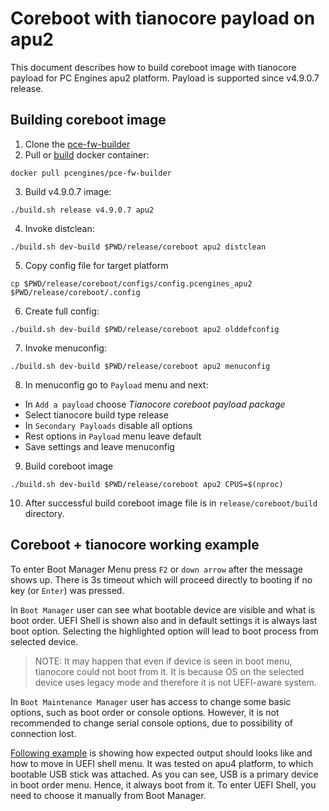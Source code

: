 Coreboot with tianocore payload on apu2
=======================================

This document describes how to build coreboot image with tianocore payload for
PC Engines apu2 platform. Payload is supported since v4.9.0.7 release.

## Building coreboot image

1. Clone the [pce-fw-builder](https://github.com/pcengines/pce-fw-builder)
2. Pull or [build](https://github.com/pcengines/pce-fw-builder#building-docker-image)
  docker container:

  ```
  docker pull pcengines/pce-fw-builder
  ```

3. Build v4.9.0.7 image:

  ```
  ./build.sh release v4.9.0.7 apu2
  ```

4. Invoke distclean:

  ```
  ./build.sh dev-build $PWD/release/coreboot apu2 distclean
  ```

5. Copy config file for target platform

  ```
  cp $PWD/release/coreboot/configs/config.pcengines_apu2 $PWD/release/coreboot/.config
  ```

6. Create full config:

  ```
  ./build.sh dev-build $PWD/release/coreboot apu2 olddefconfig
  ```

7. Invoke menuconfig:

  ```
  ./build.sh dev-build $PWD/release/coreboot apu2 menuconfig
  ```

8. In menuconfig go to `Payload` menu and next:

  - In `Add a payload` choose *Tianocore coreboot payload package*
  - Select tianocore build type release
  - In `Secondary Payloads` disable all options
  - Rest options in `Payload` menu leave default
  - Save settings and leave menuconfig

9. Build coreboot image

  ```
  ./build.sh dev-build $PWD/release/coreboot apu2 CPUS=$(nproc)
  ```

10. After successful build coreboot image file is in `release/coreboot/build`
directory.

## Coreboot + tianocore working example

To enter Boot Manager Menu press `F2` or `down arrow` after the message shows
up. There is 3s timeout which will proceed directly to booting if no key (or
`Enter`) was pressed.

In `Boot Manager` user can see what bootable device are visible and what is boot
order. UEFI Shell is shown also and in default settings it is always last boot
option. Selecting the highlighted option will lead to boot process from selected
device.

>NOTE: It may happen that even if device is seen in boot menu, tianocore could
not boot from it. It is because OS on the selected device uses legacy mode and
therefore it is not UEFI-aware system.

In `Boot Maintenance Manager` user has access to change some basic options, such
as boot order or console options. However, it is not recommended to change
serial console options, due to possibility of connection lost.

[Following example](https://asciinema.org/a/254543) is showing how expected
output should looks like and how to move in UEFI shell menu. It was tested on
apu4 platform, to which bootable USB stick was attached. As you can see, USB is
a primary device in boot order menu. Hence, it always boot from it. To enter
UEFI Shell, you need to choose it manually from Boot Manager.
